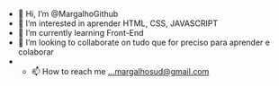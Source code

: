 - 👋 Hi, I’m @MargalhoGithub
- 👀 I’m interested in aprender HTML, CSS, JAVASCRIPT
- 🌱 I’m currently learning  Front-End
- 💞️ I’m looking to collaborate on  tudo que for preciso  para aprender e colaborar 
- - 📫 How to reach me ...margalhosud@gmail.com

<!---
MargalhoGithub/MargalhoGithub is a ✨ special ✨ repository because its `README.md` (this file) appears on your GitHub profile.
You can click the Preview link to take a look at your changes.
--->
